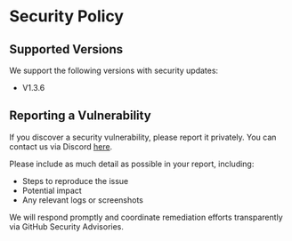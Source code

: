 # Security Policy

## Supported Versions
We support the following versions with security updates:
- V1.3.6

## Reporting a Vulnerability
If you discover a security vulnerability, please report it privately. You can contact us via Discord [here](https://discord.gg/5hETqnGc3e). 

Please include as much detail as possible in your report, including:
- Steps to reproduce the issue
- Potential impact
- Any relevant logs or screenshots

We will respond promptly and coordinate remediation efforts transparently via GitHub Security Advisories.
